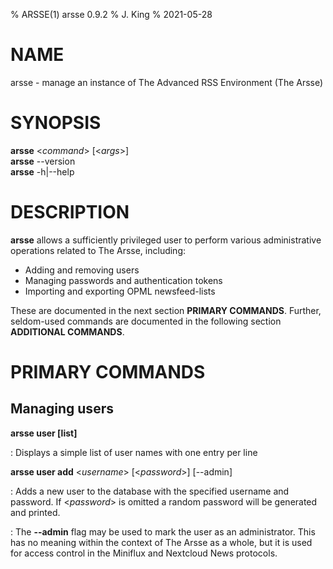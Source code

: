 % ARSSE(1) arsse 0.9.2
% J. King
% 2021-05-28

# NAME

arsse - manage an instance of The Advanced RSS Environment (The Arsse)

# SYNOPSIS

**arsse** <*command*> [<*args*>]\
**arsse** --version\
**arsse** -h|--help

# DESCRIPTION

**arsse** allows a sufficiently privileged user to perform various administrative operations related to The Arsse, including:

- Adding and removing users
- Managing passwords and authentication tokens
- Importing and exporting OPML newsfeed-lists

These are documented in the next section **PRIMARY COMMANDS**. Further, seldom-used commands are documented in the following section **ADDITIONAL COMMANDS**.

# PRIMARY COMMANDS

## Managing users

**arsse user [list]**

: Displays a simple list of user names with one entry per line

**arsse user add** <*username*> [<*password*>] [--admin]

: Adds a new user to the database with the specified username and password. If <*password*> is omitted a random password will be generated and printed.

: The **--admin** flag may be used to mark the user as an administrator. This has no meaning within the context of The Arsse as a whole, but it is used for access control in the Miniflux and Nextcloud News protocols. 